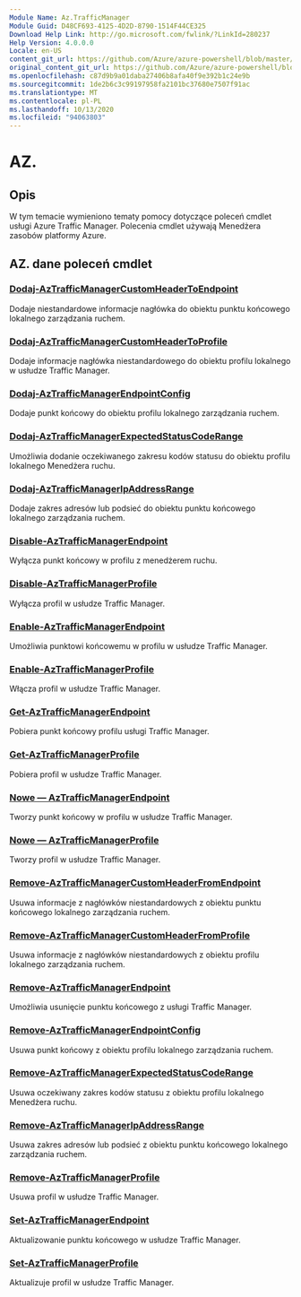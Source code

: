 ```yaml
---
Module Name: Az.TrafficManager
Module Guid: D48CF693-4125-4D2D-8790-1514F44CE325
Download Help Link: http://go.microsoft.com/fwlink/?LinkId=280237
Help Version: 4.0.0.0
Locale: en-US
content_git_url: https://github.com/Azure/azure-powershell/blob/master/src/TrafficManager/TrafficManager/help/Az.TrafficManager.md
original_content_git_url: https://github.com/Azure/azure-powershell/blob/master/src/TrafficManager/TrafficManager/help/Az.TrafficManager.md
ms.openlocfilehash: c87d9b9a01daba27406b8afa40f9e392b1c24e9b
ms.sourcegitcommit: 1de2b6c3c99197958fa2101bc37680e7507f91ac
ms.translationtype: MT
ms.contentlocale: pl-PL
ms.lasthandoff: 10/13/2020
ms.locfileid: "94063803"
---
```

# AZ.
## Opis
W tym temacie wymieniono tematy pomocy dotyczące poleceń cmdlet usługi Azure Traffic Manager. Polecenia cmdlet używają Menedżera zasobów platformy Azure.

## AZ. dane poleceń cmdlet
### [Dodaj-AzTrafficManagerCustomHeaderToEndpoint](Add-AzTrafficManagerCustomHeaderToEndpoint.md)
Dodaje niestandardowe informacje nagłówka do obiektu punktu końcowego lokalnego zarządzania ruchem.

### [Dodaj-AzTrafficManagerCustomHeaderToProfile](Add-AzTrafficManagerCustomHeaderToProfile.md)
Dodaje informacje nagłówka niestandardowego do obiektu profilu lokalnego w usłudze Traffic Manager.

### [Dodaj-AzTrafficManagerEndpointConfig](Add-AzTrafficManagerEndpointConfig.md)
Dodaje punkt końcowy do obiektu profilu lokalnego zarządzania ruchem.

### [Dodaj-AzTrafficManagerExpectedStatusCodeRange](Add-AzTrafficManagerExpectedStatusCodeRange.md)
Umożliwia dodanie oczekiwanego zakresu kodów statusu do obiektu profilu lokalnego Menedżera ruchu.

### [Dodaj-AzTrafficManagerIpAddressRange](Add-AzTrafficManagerIpAddressRange.md)
Dodaje zakres adresów lub podsieć do obiektu punktu końcowego lokalnego zarządzania ruchem.

### [Disable-AzTrafficManagerEndpoint](Disable-AzTrafficManagerEndpoint.md)
Wyłącza punkt końcowy w profilu z menedżerem ruchu.

### [Disable-AzTrafficManagerProfile](Disable-AzTrafficManagerProfile.md)
Wyłącza profil w usłudze Traffic Manager.

### [Enable-AzTrafficManagerEndpoint](Enable-AzTrafficManagerEndpoint.md)
Umożliwia punktowi końcowemu w profilu w usłudze Traffic Manager.

### [Enable-AzTrafficManagerProfile](Enable-AzTrafficManagerProfile.md)
Włącza profil w usłudze Traffic Manager.

### [Get-AzTrafficManagerEndpoint](Get-AzTrafficManagerEndpoint.md)
Pobiera punkt końcowy profilu usługi Traffic Manager.

### [Get-AzTrafficManagerProfile](Get-AzTrafficManagerProfile.md)
Pobiera profil w usłudze Traffic Manager.

### [Nowe — AzTrafficManagerEndpoint](New-AzTrafficManagerEndpoint.md)
Tworzy punkt końcowy w profilu w usłudze Traffic Manager.

### [Nowe — AzTrafficManagerProfile](New-AzTrafficManagerProfile.md)
Tworzy profil w usłudze Traffic Manager.

### [Remove-AzTrafficManagerCustomHeaderFromEndpoint](Remove-AzTrafficManagerCustomHeaderFromEndpoint.md)
Usuwa informacje z nagłówków niestandardowych z obiektu punktu końcowego lokalnego zarządzania ruchem.

### [Remove-AzTrafficManagerCustomHeaderFromProfile](Remove-AzTrafficManagerCustomHeaderFromProfile.md)
Usuwa informacje z nagłówków niestandardowych z obiektu profilu lokalnego zarządzania ruchem.

### [Remove-AzTrafficManagerEndpoint](Remove-AzTrafficManagerEndpoint.md)
Umożliwia usunięcie punktu końcowego z usługi Traffic Manager.

### [Remove-AzTrafficManagerEndpointConfig](Remove-AzTrafficManagerEndpointConfig.md)
Usuwa punkt końcowy z obiektu profilu lokalnego zarządzania ruchem.

### [Remove-AzTrafficManagerExpectedStatusCodeRange](Remove-AzTrafficManagerExpectedStatusCodeRange.md)
Usuwa oczekiwany zakres kodów statusu z obiektu profilu lokalnego Menedżera ruchu.

### [Remove-AzTrafficManagerIpAddressRange](Remove-AzTrafficManagerIpAddressRange.md)
Usuwa zakres adresów lub podsieć z obiektu punktu końcowego lokalnego zarządzania ruchem.

### [Remove-AzTrafficManagerProfile](Remove-AzTrafficManagerProfile.md)
Usuwa profil w usłudze Traffic Manager.

### [Set-AzTrafficManagerEndpoint](Set-AzTrafficManagerEndpoint.md)
Aktualizowanie punktu końcowego w usłudze Traffic Manager.

### [Set-AzTrafficManagerProfile](Set-AzTrafficManagerProfile.md)
Aktualizuje profil w usłudze Traffic Manager.

